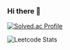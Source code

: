 ### Hi there 👋


[![Solved.ac Profile](http://mazassumnida.wtf/api/v2/generate_badge?boj=aaaa727)](https://solved.ac/aaaa727/)

![Leetcode Stats](https://leetcard.jacoblin.cool/kkminseok?theme=unicorn)


<!--
**kkminseok/kkminseok** is a ✨ _special_ ✨ repository because its `README.md` (this file) appears on your GitHub profile.

Here are some ideas to get you started:

- 🔭 I’m currently working on ...
- 🌱 I’m currently learning ...
- 👯 I’m looking to collaborate on ...
- 🤔 I’m looking for help with ...
- 💬 Ask me about ...
- 📫 How to reach me: ...
- 😄 Pronouns: ...
- ⚡ Fun fact: ...
-->
